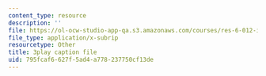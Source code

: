 ```yaml
---
content_type: resource
description: ''
file: https://ol-ocw-studio-app-qa.s3.amazonaws.com/courses/res-6-012-introduction-to-probability-spring-2018/795fcaf6627f5ad4a778237750cf13de_NbYB0fiHoCs.vtt
file_type: application/x-subrip
resourcetype: Other
title: 3play caption file
uid: 795fcaf6-627f-5ad4-a778-237750cf13de
---
```

